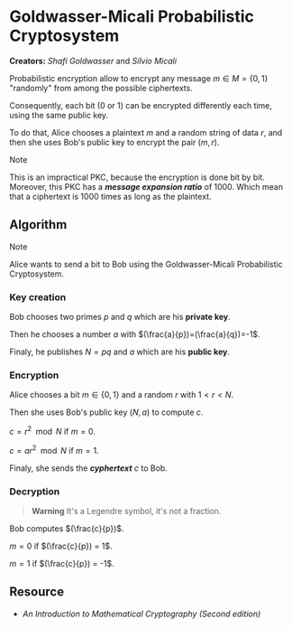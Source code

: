 # Goldwasser-Micali Probabilistic Cryptosystem

**Creators:** *Shafi Goldwasser* and *Silvio Micali*

Probabilistic encryption allow to encrypt any message $m\in M = \{0, 1\}$ "randomly" from among the possible ciphertexts.

Consequently, each bit (0 or 1) can be encrypted differently each time, using the same public key.

To do that, Alice chooses a plaintext $m$ and a random string of data $r$, and then she uses Bob's public key to encrypt the pair $(m,r)$.

> [!NOTE] 
> This is an impractical PKC, because the encryption is done bit by bit. Moreover, this PKC has a ***message expansion ratio*** of 1000. Which mean that a ciphertext is 1000 times as long as the plaintext.

## Algorithm

> [!NOTE] 
> Alice wants to send a bit to Bob using the Goldwasser-Micali Probabilistic Cryptosystem.

### Key creation

Bob chooses two primes $p$ and $q$ which are his **private key**.

Then he chooses a number $a$ with $(\frac{a}{p})=(\frac{a}{q})=-1$.

Finaly, he publishes $N=pq$ and $a$ which are his **public key**.

### Encryption

Alice chooses a bit $m\in\{0,1\}$ and a random $r$ with $1 < r < N$.

Then she uses Bob's public key $(N, a)$ to compute $c$.

$c = r^2 \mod N$ if $m=0$.

$c = ar^2 \mod N$ if $m=1$.

Finaly, she sends the ***cyphertext*** $c$ to Bob. 

### Decryption

> **Warning** It's a Legendre symbol, it's not a fraction.

Bob computes $(\frac{c}{p})$.

$m = 0$ if $(\frac{c}{p}) = 1$.

$m = 1$ if $(\frac{c}{p}) = -1$.

## Resource

- *An Introduction to Mathematical Cryptography (Second edition)*